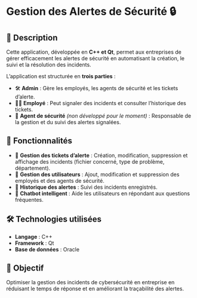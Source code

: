 # Gestion des Alertes de Sécurité 🔒  

## 📌 Description  
Cette application, développée en **C++ et Qt**, permet aux entreprises de gérer efficacement les alertes de sécurité en automatisant la création, le suivi et la résolution des incidents.  

L’application est structurée en **trois parties** :  
- 🛠️ **Admin** : Gère les employés, les agents de sécurité et les tickets d’alerte.  
- 👨‍💼 **Employé** : Peut signaler des incidents et consulter l’historique des tickets.  
- 🔐 **Agent de sécurité** *(non développé pour le moment)* : Responsable de la gestion et du suivi des alertes signalées.  

## 🚀 Fonctionnalités  
- 📌 **Gestion des tickets d’alerte** : Création, modification, suppression et affichage des incidents (fichier concerné, type de problème, département).  
- 👥 **Gestion des utilisateurs** : Ajout, modification et suppression des employés et des agents de sécurité.  
- 📂 **Historique des alertes** : Suivi des incidents enregistrés.  
- 🤖 **Chatbot intelligent** : Aide les utilisateurs en répondant aux questions fréquentes.  

## 🛠️ Technologies utilisées  
- **Langage** : C++  
- **Framework** : Qt  
- **Base de données** : Oracle  

## 🎯 Objectif  
Optimiser la gestion des incidents de cybersécurité en entreprise en réduisant le temps de réponse et en améliorant la traçabilité des alertes.  

